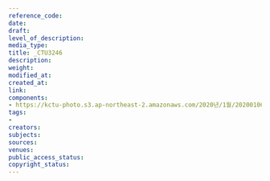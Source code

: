 ```yaml
---
reference_code: 
date: 
draft: 
level_of_description: 
media_type: 
title: _CTU3246
description: 
weight: 
modified_at: 
created_at: 
link: 
components:
- https://kctu-photo.s3.ap-northeast-2.amazonaws.com/2020년/1월/20200106_마사회+고+문중원+기수+죽음의+진상규명과+책임자+처벌+위한+시민대책위원회+청와대+상여+행진/_CTU3246.jpg
tags:
- 
creators: 
subjects: 
sources: 
venues: 
public_access_status: 
copyright_status: 
---
```

